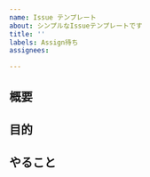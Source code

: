 ```yaml
---
name: Issue テンプレート
about: シンプルなIssueテンプレートです
title: ''
labels: Assign待ち
assignees:

---
```


## 概要
<!-- 例：polyfitでメールアドレスログイン機能を作成 -->

## 目的
<!-- 例：システムにメールアドレスでもログインできるようにするため -->

## やること
<!-- 例：
- デザイン追加
- メールアドレスのログイン機能実装 -->